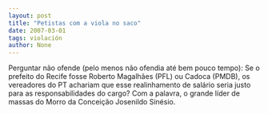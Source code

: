 ```yaml
---
layout: post
title: "Petistas com a viola no saco"
date: 2007-03-01
tags: violación
author: None
---
```


Perguntar não ofende (pelo menos não ofendia até bem pouco tempo): Se o prefeito do Recife fosse Roberto Magalhães (PFL) ou Cadoca (PMDB), os vereadores do PT achariam que esse realinhamento de salário seria justo para as responsabilidades do cargo?
Com a palavra, o grande líder de massas do Morro da Conceição Josenildo Sinésio. 